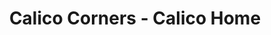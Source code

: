 ---
title: "Calico Corners - Calico Home"
url: /burlingame/calico-corners-calico-home/
shop: furniture
---